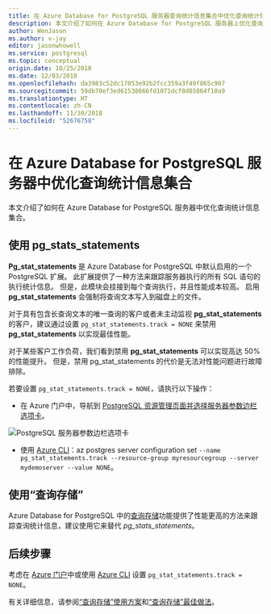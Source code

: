 ```yaml
---
title: 在 Azure Database for PostgreSQL 服务器查询统计信息集合中优化查询统计信息集合
description: 本文介绍了如何在 Azure Database for PostgreSQL 服务器上优化查询统计信息集合。
author: WenJason
ms.author: v-jay
editor: jasonwhowell
ms.service: postgresql
ms.topic: conceptual
origin.date: 10/25/2018
ms.date: 12/03/2018
ms.openlocfilehash: da3983c52dc17053e92b2fcc359a3f49f865c907
ms.sourcegitcommit: 59db70ef3ed61538666fd1071dcf8d03864f10a9
ms.translationtype: HT
ms.contentlocale: zh-CN
ms.lasthandoff: 11/30/2018
ms.locfileid: "52676758"
---
```

# <a name="optimize-query-statistics-collection-in-azure-database-for-postgresql-server"></a>在 Azure Database for PostgreSQL 服务器中优化查询统计信息集合 
本文介绍了如何在 Azure Database for PostgreSQL 服务器中优化查询统计信息集合。

## <a name="using-pgstatsstatements"></a>使用 pg_stats_statements
**Pg_stat_statements** 是 Azure Database for PostgreSQL 中默认启用的一个 PostgreSQL 扩展。 此扩展提供了一种方法来跟踪服务器执行的所有 SQL 语句的执行统计信息。 但是，此模块会挂接到每个查询执行，并且性能成本较高。 启用 **pg_stat_statements** 会强制将查询文本写入到磁盘上的文件。

对于具有包含长查询文本的唯一查询的客户或者未主动监视 **pg_stat_statements** 的客户，建议通过设置 `pg_stat_statements.track = NONE` 来禁用 **pg_stat_statements** 以实现最佳性能。

对于某些客户工作负荷，我们看到禁用 **pg_stat_statements** 可以实现高达 50% 的性能提升。 但是，禁用 pg_stat_statements 的代价是无法对性能问题进行故障排除。

若要设置 `pg_stat_statements.track = NONE`，请执行以下操作：

- 在 Azure 门户中，导航到 [PostgreSQL 资源管理页面并选择服务器参数边栏选项卡](howto-configure-server-parameters-using-portal.md)。

![PostgreSQL 服务器参数边栏选项卡](.\media\howto-optimize-query-stats-collection\pg_stats_statements_portal.png)

- 使用 [Azure CLI](howto-configure-server-parameters-using-cli.md)：az postgres server configuration set `--name pg_stat_statements.track --resource-group myresourcegroup --server mydemoserver --value NONE`。

## <a name="using-query-store"></a>使用“查询存储” 
Azure Database for PostgreSQL 中的[查询存储](concepts-query-store.md)功能提供了性能更高的方法来跟踪查询统计信息，建议使用它来替代 *pg_stats_statements*。 

## <a name="next-steps"></a>后续步骤
考虑在 [Azure 门户](howto-configure-server-parameters-using-portal.md)中或使用 [Azure CLI](howto-configure-server-parameters-using-cli.md) 设置 `pg_stat_statements.track = NONE`。

有关详细信息，请参阅[“查询存储”使用方案](concepts-query-store-scenarios.md)和[“查询存储”最佳做法](concepts-query-store-best-practices.md)。 
